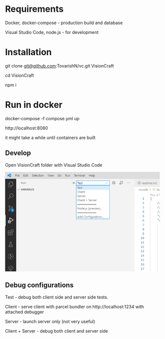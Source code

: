 # Requirements

Docker, docker-compose - production build and database

Visual Studio Code, node.js - for development

# Installation

git clone git@github.com:TovarishN/vc.git VisionCraft

cd VisionCraft

npm i

# Run in docker
docker-compose -f compose.yml up

   http://localhost:8080

it might take a while until containers are built

## Develop
Open VisionCraft folder with Visual Studio Code

<img src="readme/Screenshot 2020-11-04 172345.png" />


## Debug configurations
Test - debug both client side and server side tests.

Client - serve client with parcel bundler on http://localhost:1234 with attached debugger 

Server - launch server only  (not very useful)

Client + Server - debug both client and server side



